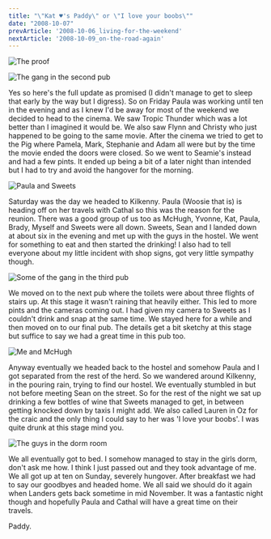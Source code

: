 ```yaml
---
title: "\"Kat ♥'s Paddy\" or \"I love your boobs\""
date: "2008-10-07"
prevArticle: '2008-10-06_living-for-the-weekend'
nextArticle: '2008-10-09_on-the-road-again'
---
```

![The proof](/images/kat_paddy.jpg "The proof")

![The gang in the second pub](/images/PA040007.JPG "The gang in the second pub")

Yes so here's the full update as promised (I didn't manage to get to sleep that early by the way but I digress). So on Friday Paula was working until ten in the evening and as I knew I'd be away for most of the weekend we decided to head to the cinema. We saw Tropic Thunder which was a lot better than I imagined it would be. We also saw Flynn and Christy who just happened to be going to the same movie. After the cinema we tried to get to the Pig where Pamela, Mark, Stephanie and Adam all were but by the time the movie ended the doors were closed. So we went to Seamie's instead and had a few pints. It ended up being a bit of a later night than intended but I had to try and avoid the hangover for the morning.

![Paula and Sweets](/images/PA050030.JPG "The reason we went down and some randomer")

Saturday was the day we headed to Kilkenny. Paula (Woosie that is) is heading off on her travels with Cathal so this was the reason for the reunion. There was a good group of us too as McHugh, Yvonne, Kat, Paula, Brady, Myself and Sweets were all down. Sweets, Sean and I landed down at about six in the evening and met up with the guys in the hostel. We went for something to eat and then started the drinking! I also had to tell everyone about my little incident with shop signs, got very little sympathy though.

![Some of the gang in the third pub](/images/PA050035.JPG "Some of the gang in the third pub")

We moved on to the next pub where the toilets were about three flights of stairs up. At this stage it wasn't raining that heavily either. This led to more pints and the cameras coming out. I had given my camera to Sweets as I couldn't drink and snap at the same time. We stayed here for a while and then moved on to our final pub. The details get a bit sketchy at this stage but suffice to say we had a great time in this pub too.

![Me and McHugh](/images/PA050041.JPG "We still take a good photo don't we?")

Anyway eventually we headed back to the hostel and somehow Paula and I got separated from the rest of the herd. So we wandered around Kilkenny, in the pouring rain, trying to find our hostel. We eventually stumbled in but not before meeting Sean on the street. So for the rest of the night we sat up drinking a few bottles of wine that Sweets managed to get, in between getting knocked down by taxis I might add. We also called Lauren in Oz for the craic and the only thing I could say to her was 'I love your boobs'. I was quite drunk at this stage mind you.

![The guys in the dorm room](/images/PA050053.JPG "What do you mean a taxi knocked you down?")

We all eventually got to bed. I somehow managed to stay in the girls dorm, don't ask me how. I think I just passed out and they took advantage of me. We all got up at ten on Sunday, severely hungover. After breakfast we had to say our goodbyes and headed home. We all said we should do it again when Landers gets back sometime in mid November. It was a fantastic night though and hopefully Paula and Cathal will have a great time on their travels.

Paddy.